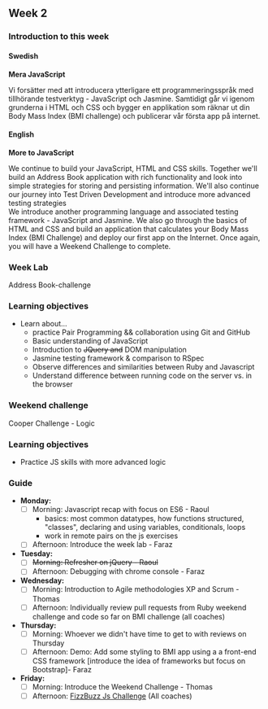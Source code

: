 ## Week 2
### Introduction to this week

#### Swedish
**Mera JavaScript**

Vi forsätter med att introducera ytterligare ett programmeringsspråk med tillhörande testverktyg - JavaScript och Jasmine. Samtidigt går vi igenom grunderna i HTML och CSS och bygger en applikation som räknar ut din Body Mass Index (BMI challenge) och publicerar vår första app på internet.

#### English
**More to JavaScript**

We continue to build your JavaScript, HTML and CSS skills. Together we'll build an Address Book application with rich functionality and look into simple strategies for storing and persisting information. We'll also continue our journey into Test Driven Development and introduce more advanced testing strategies  
We introduce another programming language and associated testing framework - JavaScript and Jasmine. We also go through the basics of HTML and CSS and build an application that calculates your Body Mass Index (BMI Challenge) and deploy our first app on the Internet. Once again, you will have a Weekend Challenge to complete.

### Week Lab
Address Book-challenge

### Learning objectives
* Learn about...
  - practice Pair Programming && collaboration using Git and GitHub
  - Basic understanding of JavaScript
  - Introduction to ~~JQuery and~~ DOM manipulation
  - Jasmine testing framework & comparison to RSpec
  - Observe differences and similarities between Ruby and Javascript
  - Understand difference between running code on the server vs. in the browser

### Weekend challenge
Cooper Challenge - Logic

### Learning objectives
- Practice JS skills with more advanced logic

### Guide
- **Monday:**
  - [ ] Morning: Javascript recap with focus on ES6 - Raoul
    - basics: most common datatypes, how functions structured, "classes", declaring and using variables, conditionals, loops
    - work in remote pairs on the js exercises
  - [ ] Afternoon: Introduce the week lab - Faraz
- **Tuesday:**
  - [ ] ~~Morning: Refresher on jQuery - Raoul~~
  - [ ] Afternoon: Debugging with chrome console - Faraz
- **Wednesday:**
  - [ ] Morning: Introduction to Agile methodologies XP and Scrum - Thomas
  - [ ] Afternoon: Individually review pull requests from Ruby weekend challenge and code so far on BMI challenge (all coaches) 
- **Thursday:**
  - [ ] Morning: Whoever we didn't have time to get to with reviews on Thursday
  - [ ] Afternoon: Demo: Add some styling to BMI app using a a front-end CSS framework [introduce the idea of frameworks but focus on Bootstrap]- Faraz 
- **Friday:**
  - [ ] Morning: Introduce the Weekend Challenge - Thomas
  - [ ] Afternoon: [FizzBuzz Js Challenge](../miscellaneous/assessments/week_2_assessment.md) (All coaches)
